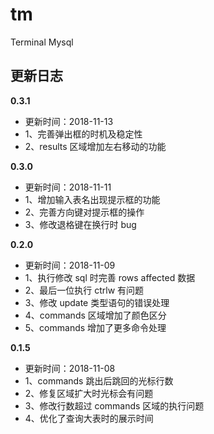# tm
Terminal Mysql 

## 更新日志

**0.3.1**
- 更新时间：2018-11-13
- 1、完善弹出框的时机及稳定性
- 2、results 区域增加左右移动的功能

**0.3.0**
- 更新时间：2018-11-11
- 1、增加输入表名出现提示框的功能
- 2、完善方向键对提示框的操作
- 3、修改退格键在换行时 bug

**0.2.0**
- 更新时间：2018-11-09
- 1、执行修改 sql 时完善 rows affected 数据
- 2、最后一位执行 ctrlw 有问题
- 3、修改 update 类型语句的错误处理
- 4、commands 区域增加了颜色区分
- 5、commands 增加了更多命令处理

**0.1.5**
- 更新时间：2018-11-08
- 1、commands 跳出后跳回的光标行数
- 2、修复区域扩大时光标会有问题
- 3、修改行数超过 commands 区域的执行问题
- 4、优化了查询大表时的展示时间
